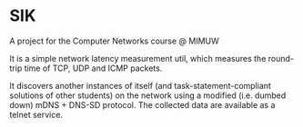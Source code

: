 # SIK
A project for the Computer Networks course @ MIMUW

It is a simple network latency measurement util, which measures the round-trip time of TCP, UDP and ICMP packets.

It discovers another instances of itself (and task-statement-compliant solutions of other students) on the network using a modified (i.e. dumbed down) mDNS + DNS-SD protocol. The collected data are available as a telnet service.
